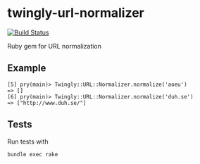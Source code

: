 # twingly-url-normalizer

[![Build Status](https://magnum.travis-ci.com/twingly/twingly-url-normalizer.png?token=ADz8fWxRD3uP4KZPPZQS&branch=master)](https://magnum.travis-ci.com/twingly/twingly-url-normalizer)

Ruby gem for URL normalization

## Example

```
[5] pry(main)> Twingly::URL::Normalizer.normalize('aoeu')
=> []
[6] pry(main)> Twingly::URL::Normalizer.normalize('duh.se')
=> ["http://www.duh.se/"]
```

## Tests

Run tests with

    bundle exec rake

